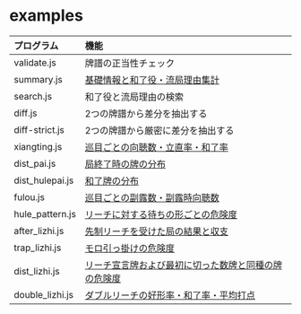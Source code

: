 # examples

| プログラム      | 機能
|:----------------|:-----------------------------------------------------------
| validate.js     | 牌譜の正当性チェック
| summary.js      | [基礎情報と和了役・流局理由集計](https://blog.kobalab.net/entry/20180113/1515776231)
| search.js       | 和了役と流局理由の検索
| diff.js         | 2つの牌譜から差分を抽出する
| diff-strict.js  | 2つの牌譜から厳密に差分を抽出する
| xiangting.js    | [巡目ごとの向聴数・立直率・和了率](https://blog.kobalab.net/entry/20180118/1516202840)
| dist_pai.js     | [局終了時の牌の分布](https://blog.kobalab.net/entry/20180119/1516290844)
| dist_hulepai.js | [和了牌の分布](https://blog.kobalab.net/entry/20180120/1516417938)
| fulou.js        | [巡目ごとの副露数・副露時向聴数](https://blog.kobalab.net/entry/20180203/1517667551)
| hule_pattern.js | [リーチに対する待ちの形ごとの危険度](https://blog.kobalab.net/entry/2021/01/22/204805)
| after_lizhi.js  | [先制リーチを受けた局の結果と収支](https://blog.kobalab.net/entry/2020/12/21/202933)
| trap_lizhi.js   | [モロ引っ掛けの危険度](https://blog.kobalab.net/entry/2021/11/19/201332)
| dist_lizhi.js   | [リーチ宣言牌および最初に切った数牌と同種の牌の危険度](https://blog.kobalab.net/entry/2021/11/21/121835)
| double_lizhi.js | [ダブルリーチの好形率・和了率・平均打点](https://blog.kobalab.net/entry/2022/03/19/124607)
